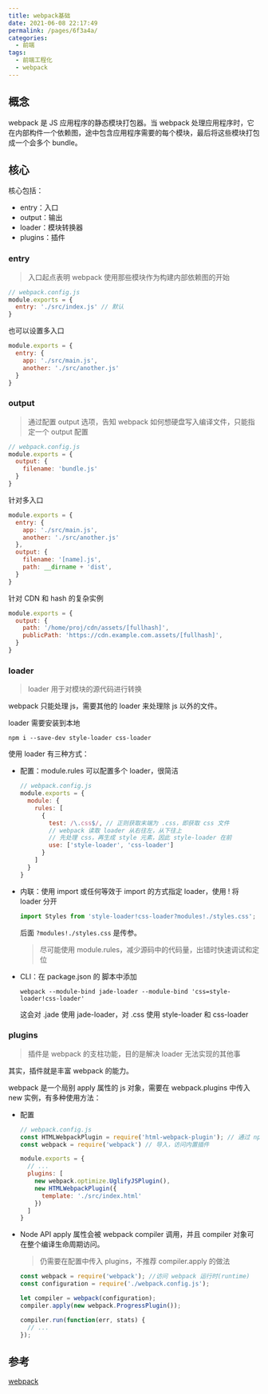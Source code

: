 ```yaml
---
title: webpack基础
date: 2021-06-08 22:17:49
permalink: /pages/6f3a4a/
categories:
  - 前端
tags:
  - 前端工程化
  - webpack
---
```


## 概念
webpack 是 JS 应用程序的静态模块打包器。当 webpack 处理应用程序时，它在内部构件一个依赖图，途中包含应用程序需要的每个模块，最后将这些模块打包成一个会多个 bundle。

## 核心
核心包括：
- entry：入口
- output：输出
- loader：模块转换器
- plugins：插件

### entry
> 入口起点表明 webpack 使用那些模块作为构建内部依赖图的开始

```js
// webpack.config.js
module.exports = {
  entry: './src/index.js' // 默认
}
```
也可以设置多入口
```js
module.exports = {
  entry: {
    app: './src/main.js',
    another: './src/another.js'
  }
}
```

### output
> 通过配置 output 选项，告知 webpack 如何想硬盘写入编译文件，只能指定一个 output 配置

```js
// webpack.config.js
module.exports = {
  output: {
    filename: 'bundle.js'
  }
}
```
针对多入口
```js
module.exports = {
  entry: {
    app: './src/main.js',
    another: './src/another.js'
  },
  output: {
    filename: '[name].js',
    path: __dirname + 'dist',
  }
}
```
针对 CDN 和 hash 的复杂实例
```js
module.exports = {
  output: {
    path: '/home/proj/cdn/assets/[fullhash]',
    publicPath: 'https://cdn.example.com.assets/[fullhash]',
  }
}
```

### loader
> loader 用于对模块的源代码进行转换

webpack 只能处理 js，需要其他的 loader 来处理除 js 以外的文件。

loader 需要安装到本地
```
npm i --save-dev style-loader css-loader
```
使用 loader 有三种方式：
- 配置：module.rules 可以配置多个 loader，很简洁
  ```js
  // webpack.config.js
  module.exports = {
    module: {
      rules: [
        {
          test: /\.css$/, // 正则获取末端为 .css，即获取 css 文件
          // webpack 读取 loader 从右往左，从下往上
          // 先处理 css，再生成 style 元素，因此 style-loader 在前
          use: ['style-loader', 'css-loader']
        }
      ]
    }
  }
  ```
- 内联：使用 import 或任何等效于 import 的方式指定 loader，使用 ! 将 loader 分开
  ```js
  import Styles from 'style-loader!css-loader?modules!./styles.css';
  ```
  后面 `?modules!./styles.css` 是传参。

  > 尽可能使用 module.rules，减少源码中的代码量，出错时快速调试和定位
- CLI：在 package.json 的 脚本中添加
  ```
  webpack --module-bind jade-loader --module-bind 'css=style-loader!css-loader'
  ```
  这会对 .jade 使用 jade-loader，对 .css 使用 style-loader 和 css-loader

### plugins
> 插件是 webpack 的支柱功能，目的是解决 loader 无法实现的其他事

其实，插件就是丰富 webpack 的能力。

webpack 是一个局别 apply 属性的 js 对象，需要在 webpack.plugins 中传入 new 实例，有多种使用方法：
- 配置
  ```js
  // webpack.config.js
  const HTMLWebpackPlugin = require('html-webpack-plugin'); // 通过 npm 安装
  const webpack = require('webpack') // 导入，访问内置插件

  module.exports = {
    // ...
    plugins: [
      new webpack.optimize.UglifyJSPlugin(),
      new HTMLWebpackPlugin({
        template: './src/index.html'
      })
    ]
  }
  ```
- Node API
  apply 属性会被 webpack compiler 调用，并且 compiler 对象可在整个编译生命周期访问。
  > 仍需要在配置中传入 plugins，不推荐 compiler.apply 的做法
  ```js
  const webpack = require('webpack'); //访问 webpack 运行时(runtime)
  const configuration = require('./webpack.config.js');

  let compiler = webpack(configuration);
  compiler.apply(new webpack.ProgressPlugin());

  compiler.run(function(err, stats) {
    // ...
  });
  ```

## 参考
[webpack](https://www.webpackjs.com/concepts/)